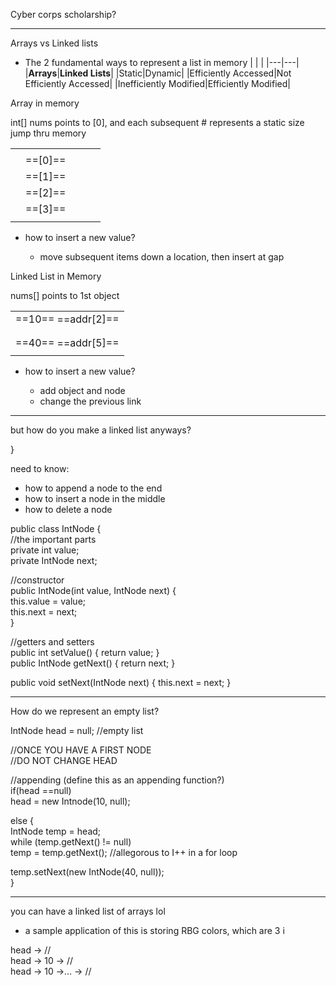 Cyber corps scholarship?
 
-------------------------------------------------------------------------------------------------------------------------------
 
Arrays vs Linked lists

- The 2 fundamental ways to represent a list in memory 
|   |   |
|---|---|
|**Arrays**|**Linked Lists**|
|Static|Dynamic|
|Efficiently Accessed|Not Efficiently Accessed|
|Inefficiently Modified|Efficiently Modified|
   

Array in memory
 
int[] nums points to [0], and each subsequent # represents a static size jump thru memory

|   |   |   |   |   |
|---|---|---|---|---|
||||||
||==[0]==|||
||==[1]==|||
||==[2]==|||
||==[3]==|||
||||||

- how to insert a new value?
    
    - move subsequent items down a location, then insert at gap
 
Linked List in Memory
 
nums[] points to 1st object

|   |
|---|
==10== ==addr[2]==|==20== ==addr[3]==
||||||
||==30== ==addr[4]==||
==40== ==addr[5]==|||
||||==60== ==null==

- how to insert a new value?
    
    - add object and node
    - change the previous link
 
-----------------------------------------------------------------------------------------------------------------------
 
but how do you make a linked list anyways?
 
}
   

need to know:

- how to append a node to the end
- how to insert a node in the middle
- how to delete a node
                
public class IntNode {  
//the important parts  
private int value;  
private IntNode next;
 
//constructor  
public IntNode(int value, IntNode next) {  
this.value = value;  
this.next = next;  
}
 
//getters and setters  
public int setValue() { return value; }  
public IntNode getNext() { return next; }
 
public void setNext(IntNode next) { this.next = next; }
    
-------------------------------------------------------------------------------------------------------------------------------
 
How do we represent an empty list?
 
IntNode head = null; //empty list
 
//ONCE YOU HAVE A FIRST NODE  
//DO NOT CHANGE HEAD
 
//appending (define this as an appending function?)  
if(head ==null)  
head = new Intnode(10, null);
 
else {  
IntNode temp = head;  
while (temp.getNext() != null)  
temp = temp.getNext(); //allegorous to I++ in a for loop
 
temp.setNext(new IntNode(40, null));  
}
 
-------------------------------------------------------------------------------------------------------------------------------
 
you can have a linked list of arrays lol

- a sample application of this is storing RBG colors, which are 3 i

head -> //  
head -> 10 -> //  
head -> 10 ->… -> //